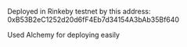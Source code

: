 Deployed in Rinkeby testnet by this address: 0xB53B2eC1252d20d6fF4Eb7d34154A3bAb35Bf640

Used Alchemy for deploying easily